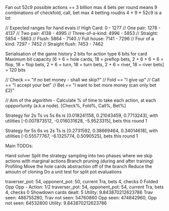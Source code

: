 Fan out
52c9 possible actions == 3 billion
max 4 bets per round means 9 combinations of checkfold, call, bet
max 4 betting roudns
4 * 9 * 52c9 is a lot

// Expected ranges for hand evals
// High Card:              0 - 1277
// One pair:            1278 - 4137
// Two pair:            4138 - 4995
// Three-of-a-kind:     4996 - 5853
// Straight:            5854 - 5863
// Flush:               5864 - 7140
// Full house:          7141 - 7296
// Four of a kind:      7297 - 7452
// Straight flush:      7453 - 7462

Serialisation of the game history
2 bits for action type
6 bits for card
Maximum bit capacity
[6 + 6 = hole cards, 18 = preflop bets, 2 + 6 + 6 + 6 = flop, 18 = flop bets, 2 + 6 = turn, 18 = turn bets, 2 + 6 = river, 18 = river bets] = 120 bits

// Check == "if no bet money - shall we skip?"
// Fold == "I give up"
// Call == "I accept your bet"
// Bet == "I want to bet more money (can only bet £2)"

// Aim of the algorithm - Calculate % of time to take each action, at each oppportunity (a.k.a node).
[Check%, Fold%, Call%, Bet%]

Strategy for 2s Ts vs 5s 6s is [0.018241158, 0.21043459, 0.7713243], with utilities [-0.007873512, -0.016031628, -5.9523315], bets this round 1

Strategy for 5s 6s vs 2s Ts is [0.2731592, 0.38669464, 0.34014618], with utilities [-0.55577767, -6.1325774, 0.5090525], bets this round 1


Main TODOs:

Hand solver
Split the strategy sampling into two phases where we skip actions with marginal actions
Branch pruning (during and after training)
Profiling
Move the hole cards abstraction off of the branch
Reduce the amoutn of cloning
Do a unit test for split pot evaluations




traverser_pot: 54, opponent_pot: 50, current Tra, bets 4, checks 0
Folded Opp
Opp - Action: 1/2
traverser_pot: 54, opponent_pot: 54, current Tra, bets 4, checks 0
Showdown
cards dealt: 5
Utility: 9.843870212623786
Trav seen: 486755280, Trav not seen: 54760860
Opp seen: 474842960, Opp not seen: 64532800
Utility: 9.843870212623786